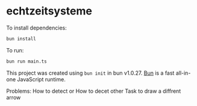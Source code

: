 # echtzeitsysteme

To install dependencies:

```bash
bun install
```

To run:

```bash
bun run main.ts
```

This project was created using `bun init` in bun v1.0.27. [Bun](https://bun.sh) is a fast all-in-one JavaScript runtime.


Problems:
    How to detect or
    How to decet other Task to draw a diffrent arrow